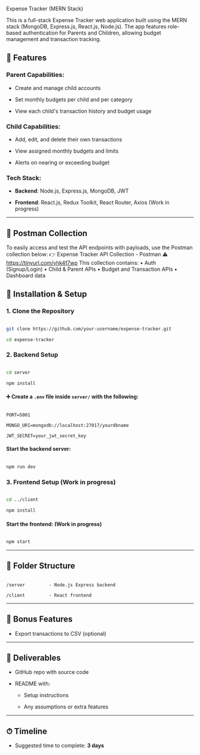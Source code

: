 Expense Tracker (MERN Stack)

This is a full-stack Expense Tracker web application built using the MERN stack (MongoDB, Express.js, React.js, Node.js). The app features role-based authentication for Parents and Children, allowing budget management and transaction tracking.

## 🚀 Features

### Parent Capabilities:

- Create and manage child accounts

- Set monthly budgets per child and per category

- View each child's transaction history and budget usage

### Child Capabilities:

- Add, edit, and delete their own transactions

- View assigned monthly budgets and limits

- Alerts on nearing or exceeding budget

### Tech Stack:

- **Backend**: Node.js, Express.js, MongoDB, JWT

- **Frontend**: React.js, Redux Toolkit, React Router, Axios (Work in progress)

---

## 🔗 Postman Collection
To easily access and test the API endpoints with payloads, use the Postman collection below:
👉 Expense Tracker API Collection - Postman
⚠️ https://tinyurl.com/yhk4f7wp 
This collection contains:
• Auth (Signup/Login)
• Child & Parent APIs
• Budget and Transaction APIs
• Dashboard data

## 🔧 Installation & Setup

### 1. Clone the Repository

```bash

git clone https://github.com/your-username/expense-tracker.git

cd expense-tracker

```

### 2. Backend Setup

```bash

cd server

npm install

```

#### ➕ Create a `.env` file inside `server/` with the following:

```

PORT=5001

MONGO_URI=mongodb://localhost:27017/yourdbname

JWT_SECRET=your_jwt_secret_key

```

#### Start the backend server:

```bash

npm run dev

```

### 3. Frontend Setup (Work in progress)

```bash

cd ../client

npm install

```

#### Start the frontend: (Work in progress)

```bash

npm start

```

---

## 📂 Folder Structure

```

/server         - Node.js Express backend

/client         - React frontend

```

---

## 🧪 Bonus Features

- Export transactions to CSV (optional)

---

## 📝 Deliverables

- GitHub repo with source code

- README with:

  - Setup instructions

  - Any assumptions or extra features

---

## ⏱ Timeline

- Suggested time to complete: **3 days**
 
